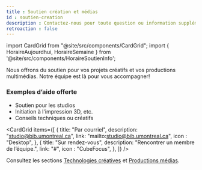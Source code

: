 ```yaml
---
title : Soutien création et médias
id : soutien-creation
description : Contactez-nous pour toute question ou information supplémentaire.
retroaction : false
---
```


import CardGrid from "@site/src/components/CardGrid";
import { HoraireAujourdhui, HoraireSemaine } from '@site/src/components/HoraireSoutienInfo';

Nous offrons du soutien pour vos projets créatifs et vos productions multimédias. Notre équipe est là pour vous accompagner!

### Exemples d’aide offerte
- Soutien pour les studios
- Initiation à l'impression 3D, etc.
- Conseils techniques ou créatifs

<CardGrid
  items={[
    {
      title: "Par courriel",
      description: "studio@bib.umontreal.ca",
      link: "mailto:studio@bib.umontreal.ca",
      icon : "Desktop",
    },
    {
      title: "Sur rendez-vous",
      description: "Rencontrer un membre de l’équipe.",
      link: "#",
      icon : "CubeFocus",
    },
    ]}
/>



Consultez les sections [Technologies créatives](../creatives/index.md) et [Productions médias](../medias/index.md).


